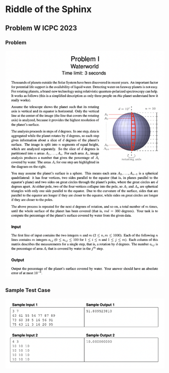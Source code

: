 # Riddle of the Sphinx
## Problem W ICPC 2023

### Problem
![Code Diagram](problem.png)

### Sample Test Case
![Code Diagram](sampletestcase.png)
